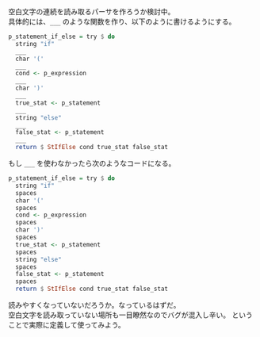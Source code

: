 空白文字の連続を読み取るパーサを作ろうか検討中。  
具体的には、`___` のような関数を作り、以下のように書けるようにする。

```haskell
p_statement_if_else = try $ do
  string "if"
  ___
  char '('
  ___
  cond <- p_expression
  ___
  char ')'
  ___
  true_stat <- p_statement
  ___
  string "else"
  ___
  false_stat <- p_statement
  ___
  return $ StIfElse cond true_stat false_stat
```

もし `___` を使わなかったら次のようなコードになる。

```haskell
p_statement_if_else = try $ do
  string "if"
  spaces
  char '('
  spaces
  cond <- p_expression
  spaces
  char ')'
  spaces
  true_stat <- p_statement
  spaces
  string "else"
  spaces
  false_stat <- p_statement
  spaces
  return $ StIfElse cond true_stat false_stat
```

読みやすくなっていないだろうか。なっているはずだ。  
空白文字を読み取っていない場所も一目瞭然なのでバグが混入し辛い。
ということで実際に定義して使ってみよう。
